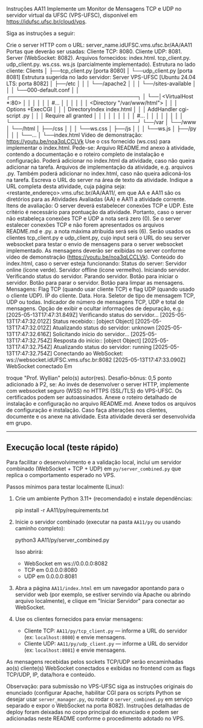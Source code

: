 Instruções AA11
Implemente um Monitor de Mensagens TCP e UDP no servidor virtual da UFSC (VPS-UFSC), disponível em https://idufsc.ufsc.br/cloud/vps.



Siga as instruções a seguir:

Crie o server HTTP com o URL:
server_name.idUFSC.vms.ufsc.br/AA/AA11
Portas que deverão ser usadas:
Cliente TCP: 8080.
Cliente UDP: 8081.
Server (WebSocket: 8082).
Arquivos fornecidos:
index.html.
tcp_client.py.
udp_client.py.
ws.css.
ws.js (parcialmente implementado).
Estrutura no lado cliente:
Clients
│
├──tcp_client.py [porta 8080]
│
└──udp_client.py [porta 8081]
Estrutura sugerida no lado servidor:
Server VPS-UFSC [Ubuntu 24.04 LTS: porta 8082]
│
├──/etc
│  │
│  └──/apache2
│     │
│     └──/sites-available
│        │
│        └──000-default.conf
│           │  ┌──────────────────────────────────┐
│           └──│<VirtualHost *:80>                │
│              │                                  │
│              │    #...                          │
│              │                                  │
│              │    <Directory "/var/www/html">   │
│              │        Options +ExecCGI          │
│              │        DirectoryIndex index.html │
│              │        AddHandler cgi-script .py │
│              │        Require all granted       │
│              │    </Directory>                  │
│              │                                  │
│              │    #...                          │
│              │                                  │
│              │</VirtualHost>                    │
│              └──────────────────────────────────┘
└──/var
   │
   └──/www
      │
      └──/html
         │
         ├──/css
         │  │
         │  └──ws.css
         │
         ├──/js
         │  │
         │  └──ws.js
         │
         ├──/py
         │  │
         │  └──...
         │
         └──index.html
Vídeo de demonstração:
https://youtu.be/noa3qLCCLVk
Use o css fornecido (ws.css) para implementar o index.html.
Pede-se:
Arquivo README.md anexo à atividade, contendo a documentação e o roteiro completo de instalação e configuração.
Poderá adicionar no index.html da atividade, caso não queira adicionar na tarefa.
Arquivos de implementação da atividade, e.g. arquivos .py.
Também poderá adicionar no index.html, caso não queira adiconá-los na tarefa.
Escreva o URL do server na área de texto da atividade.
Indique a URL completa desta atividade, cuja página seja:
<restante_endereço>.vms.ufsc.br/AA/AA11/,
em que AA e AA11 são os diretórios para as Atividades Avaliadas (AA) e AA11 a atividade corrente.
Itens de avaliação:
O server deverá estabelecer conexões TCP e UDP. Este critério é necessário para pontuação da atividade.
Portanto, caso o server não estabeleça conexões TCP e UDP a nota será zero (0).
Se o server estalecer conexões TCP e não forem apresentados os arquivos README.md e .py. a nota máxima atribuída será seis (6).
Serão usados os clientes tcp_client.py e udp_client.py, cujo input será o URL do seu server websocket para testar o envio de mensagens para o server websocket implementado.
As mensagens deverão ser exibidas no server conforme vídeo de demonstração (https://youtu.be/noa3qLCCLVk).
Conteúdo do index.html, caso o server esteja funcionando:
Status do server:
Servidor online (ícone verde).
Servidor offline (ícone vermelho).
Iniciando servidor.
Verificando status do servidor.
Parando servidor.
Botão para iniciar o servidor.
Botão para parar o servidor.
Botão para limpar as mensagens.
Mensagens:
Flag TCP (quando usar cliente TCP) e flag UDP (quando usado o cliente UDP).
IP do cliente.
Data.
Hora.
Seletor de tipo de mensagem TCP, UDP ou todas.
Indicador de número de mensagens TCP, UDP e total de mensagens.
Opção de exibir e ocultar informações de depuração, e.g.:
[2025-05-13T17:47:31.849Z] Verificando status do servidor...
[2025-05-13T17:47:32.012Z] Status recebido:: [object Object]
[2025-05-13T17:47:32.012Z] Atualizando status do servidor: unknown
[2025-05-13T17:47:32.616Z] Solicitando início do servidor...
[2025-05-13T17:47:32.754Z] Resposta do início:: [object Object]
[2025-05-13T17:47:32.754Z] Atualizando status do servidor: running
[2025-05-13T17:47:32.754Z] Conectando ao WebSocket: ws://websocket.idUFSC.vms.ufsc.br:8082
[2025-05-13T17:47:33.090Z] WebSocket conectado
Em <footer> troque "Prof. Wyllian" pelo(s) autor(res).
Desafio-bônus:
0,5 ponto adicionado à P2, se:
Ao invés de desenvolver o server HTTP, implemente com websocket seguro (WSS) no HTTPS (SSL/TLS) do VPS-UFSC.
Os certificados podem ser autoassinados.
Anexe o roteiro detalhado de instalação e configuração no arquivo README.md.
Anexe todos os arquivos de configuração e instalação.
Caso faça alterações nos clientes, documente e os anexe na atividade.
Esta atividade deverá ser desenvolvida em grupo.

---

## Execução local (teste rápido)

Para facilitar o desenvolvimento e a validação local, incluí um servidor combinado (WebSocket + TCP + UDP) em `py/server_combined.py` que replica o comportamento esperado no VPS.

Passos mínimos para testar localmente (Linux):

1. Crie um ambiente Python 3.11+ (recomendado) e instale dependências:

   pip install -r AA11/py/requirements.txt

2. Inicie o servidor combinado (executar na pasta `AA11/py` ou usando caminho completo):

   python3 AA11/py/server_combined.py

   Isso abrirá:
   - WebSocket em ws://0.0.0.0:8082
   - TCP em 0.0.0.0:8080
   - UDP em 0.0.0.0:8081

3. Abra a página `AA11/index.html` em um navegador apontando para o servidor web (por exemplo, se estiver servindo via Apache ou abrindo arquivo localmente), e clique em "Iniciar Servidor" para conectar ao WebSocket.

4. Use os clientes fornecidos para enviar mensagens:

   - Cliente TCP: `AA11/py/tcp_client.py` — informe a URL do servidor (ex: `localhost:8080`) e envie mensagens.
   - Cliente UDP: `AA11/py/udp_client.py` — informe a URL do servidor (ex: `localhost:8081`) e envie mensagens.

As mensagens recebidas pelos sockets TCP/UDP serão encaminhadas ao(s) cliente(s) WebSocket conectados e exibidas no frontend com as flags TCP/UDP, IP, data/hora e conteúdo.

Observação: para submissão no VPS-UFSC siga as instruções originais do enunciado (configurar Apache, habilitar CGI para os scripts Python se desejar usar `server_manager.py`, ou rodar o `server_combined.py` em serviço separado e expor o WebSocket na porta 8082). Instruções detalhadas de deploy foram deixadas no corpo principal do enunciado e podem ser adicionadas neste README conforme o procedimento adotado no VPS.
